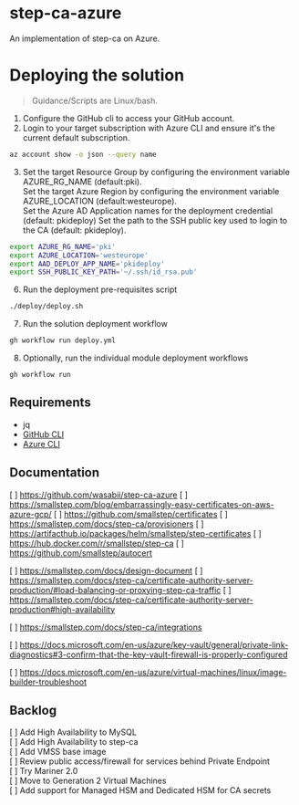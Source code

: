 # step-ca-azure

An implementation of step-ca on Azure.

# Deploying the solution

> Guidance/Scripts are Linux/bash.

1. Configure the GitHub cli to access your GitHub account.
2. Login to your target subscription with Azure CLI and ensure it's the current default subscription.
  ```bash
  az account show -o json --query name
  ```
3. Set the target Resource Group by configuring the environment variable AZURE_RG_NAME (default:pki).  
Set the target Azure Region by configuring the environment variable AZURE_LOCATION (default:westeurope).  
Set the Azure AD Application names for the deployment credential (default: pkideploy)
Set the path to the SSH public key used to login to the CA (default: pkideploy).  
  ```bash
  export AZURE_RG_NAME='pki'
  export AZURE_LOCATION='westeurope'
  export AAD_DEPLOY_APP_NAME='pkideploy'
  export SSH_PUBLIC_KEY_PATH='~/.ssh/id_rsa.pub'
  ```

6. Run the deployment pre-requisites script
  ```bash
  ./deploy/deploy.sh
  ```

7. Run the solution deployment workflow
  ```bash
  gh workflow run deploy.yml
  ```

8. Optionally, run the individual module deployment workflows
  ```
  gh workflow run
  ```

## Requirements

- jq
- [GitHub CLI](https://cli.github.com/)
- [Azure CLI](https://docs.microsoft.com/en-us/cli/azure/install-azure-cli)

## Documentation

[ ] https://github.com/wasabii/step-ca-azure
[ ] https://smallstep.com/blog/embarrassingly-easy-certificates-on-aws-azure-gcp/
[ ] https://github.com/smallstep/certificates
[ ] https://smallstep.com/docs/step-ca/provisioners
[ ] https://artifacthub.io/packages/helm/smallstep/step-certificates
[ ] https://hub.docker.com/r/smallstep/step-ca
[ ] https://github.com/smallstep/autocert

[ ] https://smallstep.com/docs/design-document
[ ] https://smallstep.com/docs/step-ca/certificate-authority-server-production/#load-balancing-or-proxying-step-ca-traffic
[ ] https://smallstep.com/docs/step-ca/certificate-authority-server-production#high-availability

[ ] https://smallstep.com/docs/step-ca/integrations

[ ] https://docs.microsoft.com/en-us/azure/key-vault/general/private-link-diagnostics#3-confirm-that-the-key-vault-firewall-is-properly-configured

[ ] https://docs.microsoft.com/en-us/azure/virtual-machines/linux/image-builder-troubleshoot

## Backlog

[ ] Add High Availability to MySQL  
[ ] Add High Availability to step-ca  
[ ] Add VMSS base image  
[ ] Review public access/firewall for services behind Private Endpoint  
[ ] Try Mariner 2.0  
[ ] Move to Generation 2 Virtual Machines  
[ ] Add support for Managed HSM and Dedicated HSM for CA secrets  